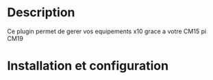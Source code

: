 Description
===
Ce plugin permet de gerer vos equipements x10 grace a votre CM15 pi CM19

Installation et configuration
===
